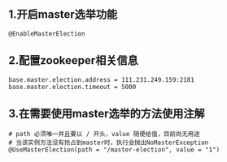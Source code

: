 ## 1.开启master选举功能

    @EnableMasterElection
    
## 2.配置zookeeper相关信息

    base.master.election.address = 111.231.249.159:2181
    base.master.election.timeout = 5000
    
## 3.在需要使用master选举的方法使用注解

    # path 必须唯一并且要以 / 开头，value 随便给值，目前尚无用途
    # 当该实例方法没有抢占到master时，执行会抛出NoMasterException
    @UseMasterElection(path = "/master-election", value = "1")
    
